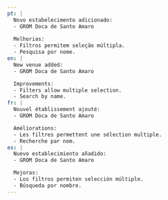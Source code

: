 ```yaml
---
pt: |
  Novo estabelecimento adicionado:
  - GROM Doca de Santo Amaro
  
  Melhorias:
  - Filtros permitem seleção múltipla.
  - Pesquisa por nome.
en: |
  New venue added:
  - GROM Doca de Santo Amaro

  Improvements:
  - Filters allow multiple selection.
  - Search by name.  
fr: |
  Nouvel établissement ajouté:
  - GROM Doca de Santo Amaro

  Améliorations:
  - Les filtres permettent une sélection multiple.
  - Recherche par nom.  
es: |
  Nuevo establecimiento añadido:
  - GROM Doca de Santo Amaro

  Mejoras:
  - Los filtros permiten selección múltiple.
  - Búsqueda por nombre.  
---
```

